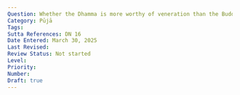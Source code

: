 ```yaml
---
Question: Whether the Dhamma is more worthy of veneration than the Buddha?
Category: Pūjā
Tags:
Sutta References: DN 16
Date Entered: March 30, 2025
Last Revised:
Review Status: Not started
Level: 
Priority: 
Number: 
Draft: true
---
```

